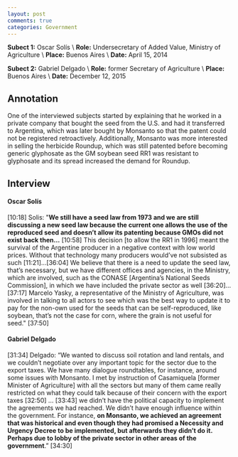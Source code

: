 ```yaml
---
layout: post
comments: true
categories: Government
---
```


**Subect 1:** Oscar Solís \\
**Role:** Undersecretary of Added Value, Ministry of Agriculture \\
**Place:** Buenos Aires \\
**Date:** April 15, 2014 

**Subect 2:** Gabriel Delgado \\
**Role:** former Secretary of Agriculture \\
**Place:** Buenos Aires \\
**Date:** December 12, 2015 


## Annotation

One of the interviewed subjects started by explaining that he worked in a private company that bought the seed from the U.S. and had it transferred to Argentina, which was later bought by Monsanto so that the patent could not be registered retroactively. Additionally, Monsanto was more interested in selling the herbicide Roundup, which was still patented before becoming generic glyphosate as the GM soybean seed RR1 was resistant to glyphosate and its spread increased the demand for Roundup.


## Interview


#### Oscar Solís

[10:18] Solis: "**We still have a seed law from 1973 and we are still discussing a new seed law because the current one allows the use of the reproduced seed and doesn’t allow its patenting because GMOs did not exist back then...** [10:58] This decision [to allow the RR1 in 1996] meant the survival of the Argentine producer in a negative context with low world prices. Without that technology many producers would’ve not subsisted as such [11:21]…[36:04] We believe that there is a need to update the seed law, that’s necessary, but we have different offices and agencies, in the Ministry, which are involved, such as the CONASE [Argentina’s National Seeds Commission], in which we have included the private sector as well [36:20]…[37:17] Marcelo Yasky, a representative of the Ministry of Agriculture, was involved in talking to all actors to see which was the best way to update it to pay for the non-own used for the seeds that can be self-reproduced, like soybean, that’s not the case for corn, where the grain is not useful for seed." [37:50]


#### Gabriel Delgado 

[31:34] Delgado: “We wanted to discuss soil rotation and land rentals, and we couldn’t negotiate over any important topic for the sector due to the export taxes. We have many dialogue roundtables, for instance, around some issues with Monsanto. I met by instruction of Casamiquela [former Minister of Agriculture] with all the sectors but many of them came really restricted on what they could talk because of their concern with the export taxes [32:50] … [33:43] we didn’t have the political capacity to implement the agreements we had reached. We didn’t have enough influence within the government. For instance, **on Monsanto, we achieved an agreement that was historical and even though they had promised a Necessity and Urgency Decree to be implemented, but afterwards they didn’t do it. Perhaps due to lobby of the private sector in other areas of the government**.” [34:30]
